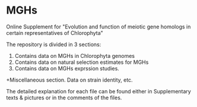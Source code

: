 # MGHs
Online Supplement for "Evolution and function of meiotic gene homologs in certain representatives of Chlorophyta"


The repository is divided in 3 sections:
1) Contains data on MGHs in Chlorophyta genomes
2) Contains data on natural selection estimates for MGHs
3) Contains data on MGHs exprssion studies.

+Miscellaneous section. Data on strain identity, etc.

The detailed explanation for each file can be found either in Supplementary texts & pictures or in the comments of the files.
